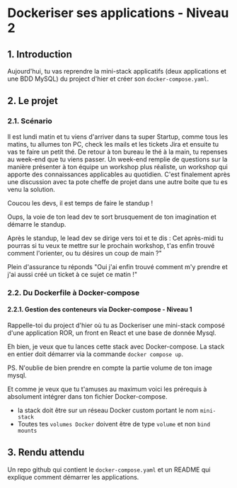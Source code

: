 # Dockeriser ses applications - Niveau 2

## 1. Introduction
Aujourd'hui, tu vas reprendre la mini-stack applicatifs (deux applications et une BDD MySQL) du project d'hier et créer son `docker-compose.yaml`.

## 2. Le projet
### 2.1. Scénario
Il est lundi matin et tu viens d'arriver dans ta super Startup, comme tous les matins, tu allumes ton PC, check les mails et les tickets Jira et ensuite tu vas te faire un petit thé.
De retour à ton bureau le thé à la main, tu repenses au week-end que tu viens passer. 
Un week-end remplie de questions sur la manière présenter à ton équipe un workshop plus réaliste, un workshop qui apporte des connaissances applicables au quotidien. C'est finalement après une discussion avec ta pote cheffe de projet dans une autre boite que tu es venu la solution.

Coucou les devs, il est temps de faire le standup !

Oups, la voie de ton lead dev te sort brusquement de ton imagination et démarre le standup.

Après le standup, le lead dev se dirige vers toi et te dis : Cet après-midi tu pourras si tu veux te mettre sur le prochain workshop,
t'as enfin trouvé comment l'orienter, ou tu désires un coup de main ?"

Plein d'assurance tu réponds "Oui j'ai enfin trouvé comment m'y prendre et j'ai aussi créé un ticket à ce sujet ce matin !"

### 2.2. Du Dockerfile à Docker-compose
#### 2.2.1. Gestion des conteneurs via Docker-compose - Niveau 1
Rappelle-toi du project d'hier où tu as Dockeriser une mini-stack composé d'une application ROR, 
un front en React et une base de donnée Mysql.

Eh bien, je veux que tu lances cette stack avec Docker-compose. 
La stack en entier doit démarrer via la commande `docker compose up`.

PS. N'oublie de bien prendre en compte la partie volume de ton image mysql.

Et comme je veux que tu t'amuses au maximum voici les prérequis à absolument intégrer dans ton fichier Docker-compose.
 
- la stack doit être sur un réseau Docker custom portant le nom `mini-stack`
- Toutes tes `volumes Docker` doivent être de type `volume` et non `bind mounts`


## 3. Rendu attendu
Un repo github qui contient le `docker-compose.yaml` et un README qui explique comment démarrer les applications.
